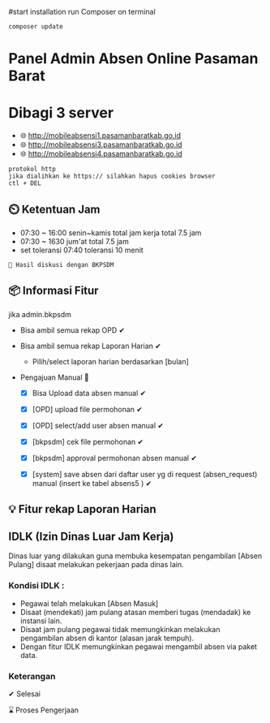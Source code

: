 #start  installation
run Composer on terminal

```
composer update
```

# Panel Admin Absen Online Pasaman Barat
# Dibagi 3 server  
  - 🌐 http://mobileabsensi1.pasamanbaratkab.go.id
  - 🌐 http://mobileabsensi3.pasamanbaratkab.go.id
  - 🌐 http://mobileabsensi4.pasamanbaratkab.go.id

```
protokol http
jika dialihkan ke https:// silahkan hapus cookies browser
ctl + DEL
```

## ⏲️ Ketentuan Jam
 - 07:30 ~ 16:00 senin~kamis total jam kerja total 7.5 jam
 - 07:30 ~ 1630 jum'at total 7.5 jam
 - set toleransi 07:40 toleransi  10 menit


```
📓 Hasil diskusi dengan BKPSDM
```

## 📦 Informasi Fitur 
  jika admin.bkpsdm
  - Bisa ambil semua rekap OPD ✔
  - Bisa ambil semua rekap Laporan Harian ✔
    - Pilih/select laporan harian berdasarkan [bulan]
    
  - Pengajuan Manual 💯
    - [x] Bisa Upload data absen manual ✔
    - [x] [OPD] upload file permohonan ✔
    - [x] [OPD] select/add user absen manual ✔
    - [x] [bkpsdm] cek file permohonan ✔
    - [x] [bkpsdm] approval permohonan absen manual ✔
    - [x] [system] save absen dari daftar user yg di request (absen_request) manual (insert ke tabel absens5 ) ✔


## 💡 Fitur rekap Laporan Harian

## IDLK (Izin Dinas Luar Jam Kerja)
Dinas luar yang dilakukan guna membuka kesempatan pengambilan [Absen Pulang] disaat melakukan pekerjaan pada dinas lain.
### Kondisi IDLK :
- Pegawai telah melakukan [Absen Masuk] 
- Disaat (mendekati) jam pulang atasan memberi tugas (mendadak) ke instansi lain.
- Disaat jam pulang pegawai tidak memungkinkan melakukan pengambilan absen di kantor (alasan jarak tempuh).
- Dengan fitur IDLK memungkinkan pegawai mengambil absen via paket data.

### 

### Keterangan
✔ Selesai

⌛ Proses Pengerjaan

